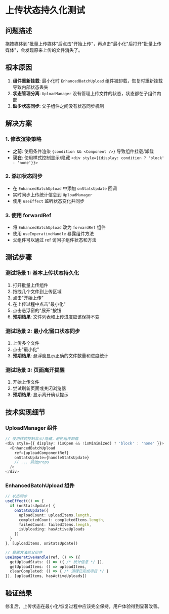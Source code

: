 # 上传状态持久化测试

## 问题描述
拖拽媒体到"批量上传媒体"后点击"开始上传"，再点击"最小化"后打开"批量上传媒体"，会发现原来上传的文件消失了。

## 根本原因
1. **组件重新挂载**: 最小化时 `EnhancedBatchUpload` 组件被卸载，恢复时重新挂载导致内部状态丢失
2. **状态管理分离**: `UploadManager` 没有管理上传文件的状态，状态都在子组件内部
3. **缺少状态同步**: 父子组件之间没有状态同步机制

## 解决方案

### 1. 修改渲染策略
- **之前**: 使用条件渲染 `{condition && <Component />}` 导致组件挂载/卸载
- **现在**: 使用样式控制显示/隐藏 `<div style={{display: condition ? 'block' : 'none'}}>`

### 2. 添加状态同步
- 在 `EnhancedBatchUpload` 中添加 `onStatsUpdate` 回调
- 实时同步上传统计信息到 `UploadManager`
- 使用 `useEffect` 监听状态变化并同步

### 3. 使用 forwardRef
- 将 `EnhancedBatchUpload` 改为 `forwardRef` 组件
- 使用 `useImperativeHandle` 暴露组件方法
- 父组件可以通过 ref 访问子组件状态和方法

## 测试步骤

### 测试场景 1: 基本上传状态持久化
1. 打开批量上传组件
2. 拖拽几个文件到上传区域
3. 点击"开始上传"
4. 在上传过程中点击"最小化"
5. 点击悬浮窗的"展开"按钮
6. **预期结果**: 文件列表和上传进度应该保持不变

### 测试场景 2: 最小化窗口状态同步
1. 上传多个文件
2. 点击"最小化"
3. **预期结果**: 悬浮窗显示正确的文件数量和进度统计

### 测试场景 3: 页面离开提醒
1. 开始上传文件
2. 尝试刷新页面或关闭浏览器
3. **预期结果**: 显示离开确认提示

## 技术实现细节

### UploadManager 组件
```typescript
// 使用样式控制显示/隐藏，避免组件卸载
<div style={{ display: (isOpen && !isMinimized) ? 'block' : 'none' }}>
  <EnhancedBatchUpload
    ref={uploadComponentRef}
    onStatsUpdate={handleStatsUpdate}
    // ... 其他props
  />
</div>
```

### EnhancedBatchUpload 组件
```typescript
// 状态同步
useEffect(() => {
  if (onStatsUpdate) {
    onStatsUpdate({
      uploadCount: uploadItems.length,
      completedCount: completedItems.length,
      failedCount: failedItems.length,
      isUploading: hasActiveUploads
    })
  }
}, [uploadItems, onStatsUpdate])

// 暴露方法给父组件
useImperativeHandle(ref, () => ({
  getUploadStats: () => ({ /* 统计信息 */ }),
  getUploadItems: () => uploadItems,
  clearCompleted: () => { /* 清理已完成项目 */ }
}), [uploadItems, hasActiveUploads])
```

## 验证结果
修复后，上传状态在最小化/恢复过程中应该完全保持，用户体验得到显著改善。
